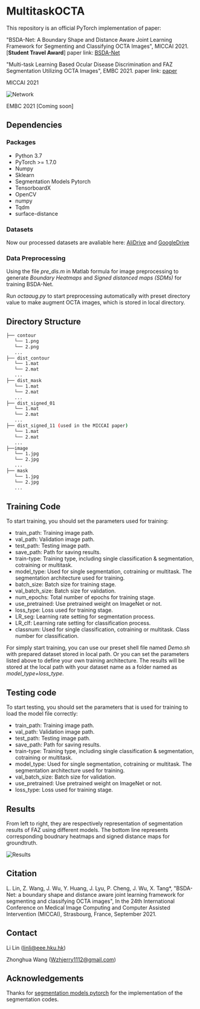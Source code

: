 # MultitaskOCTA
This repository is an official PyTorch implementation of paper: 

"BSDA-Net: A Boundary Shape and Distance Aware Joint Learning Framework for Segmenting and Classifying OCTA Images", MICCAI 2021. [**Student Travel Award**] paper link: [BSDA-Net](https://www.researchgate.net/publication/354793161_BSDA-Net_A_Boundary_Shape_and_Distance_Aware_Joint_Learning_Framework_for_Segmenting_and_Classifying_OCTA_Images)

"Multi-task Learning Based Ocular Disease Discrimination and FAZ
Segmentation Utilizing OCTA Images", EMBC 2021. paper link: [paper](https://www.researchgate.net/publication/356934116_Multi-task_Learning_Based_Ocular_Disease_Discrimination_and_FAZ_Segmentation_Utilizing_OCTA_Images)

MICCAI 2021

![Network](https://github.com/llmir/MultitaskOCTA/blob/master/Figs/Network.png)

EMBC 2021 [Coming soon]


## Dependencies

### Packages
* Python 3.7
* PyTorch >= 1.7.0
* Numpy
* Sklearn
* Segmentation Models Pytorch
* TensorboardX
* OpenCV
* numpy
* Tqdm
* surface-distance

### Datasets

Now our processed datasets are avaliable here: [AliDrive](https://www.aliyundrive.com/s/eHpKveH3jfH) and [GoogleDrive](https://drive.google.com/drive/folders/1PIlDncAQUCG6-ffINujYOgNSJHdqLVcu?usp=sharing)

### Data Preprocessing
Using the file *pre_dis.m* in Matlab formula for image preprocessing to generate *Boundary Heatmaps* and *Signed distanced maps (SDMs)* for training BSDA-Net. 

Run *octaaug.py* to start preprocessing automatically with preset directory value to make augment OCTA images, which is stored in local directory.

## Directory Structure
```bash
├── contour
   └── 1.png
   └── 2.png
   ...
├── dist_contour
   └── 1.mat
   └── 2.mat
   ...
├── dist_mask
   └── 1.mat
   └── 2.mat
   ...
├── dist_signed_01
   └── 1.mat
   └── 2.mat
   ...
├── dist_signed_11 (used in the MICCAI paper)
   └── 1.mat
   └── 2.mat
   ...
├──image
   └── 1.jpg
   └── 2.jpg
   ...
├── mask
   └── 1.jpg
   └── 2.jpg
   ...
```

## Training Code
To start training, you should set the parameters used for training:
* train_path: Training image path.
* val_path: Validation image path.
* test_path: Testing image path.
* save_path: Path for saving results.
* train-type: Training type, including single classification & segmentation, cotraining or multitask.
* model_type: Used for single segmentation, cotraining or multitask. The segmentation architecture used for training. 
* batch_size: Batch size for training stage.
* val_batch_size: Batch size for validation. 
* num_epochs: Total number of epochs for training stage. 
* use_pretrained: Use pretrained weight on ImageNet or not. 
* loss_type: Loss used for training stage. 
* LR_seg: Learning rate setting for segmentation process. 
* LR_clf: Learning rate setting for classification process. 
* classnum: Used for single classification, cotraining or multitask. Class number for classification. 

For simply start training, you can use our preset shell file named *Demo.sh* with prepared dataset stored in local path. Or you can set the parameters listed above to define your own training architecture. The results will be stored at the local path with your dataset name as a folder named as *model_type+loss_type*. 

## Testing code
To start testing, you should set the parameters that is used for training to load the model file correctly: 
* train_path: Training image path.
* val_path: Validation image path.
* test_path: Testing image path.
* save_path: Path for saving results.
* train-type: Training type, including single classification & segmentation, cotraining or multitask.
* model_type: Used for single segmentation, cotraining or multitask. The segmentation architecture used for training. 
* val_batch_size: Batch size for validation. 
* use_pretrained: Use pretrained weight on ImageNet or not. 
* loss_type: Loss used for training stage. 

## Results
From left to right, they are respectively representation of segmentation results of FAZ using different models. The bottom line represents corresponding boudnary heatmaps and signed distance maps for groundtruth. 

![Results](https://github.com/llmir/MultitaskOCTA/blob/master/Figs/results.png)

## Citation
L. Lin, Z. Wang, J. Wu, Y. Huang, J. Lyu, P. Cheng, J. Wu, X. Tang*, "BSDA-Net: a boundary shape and distance aware joint learning framework for segmenting and classifying OCTA images",  In the 24th International Conference on Medical Image Computing and Computer Assisted Intervention (MICCAI), Strasbourg, France, September 2021.
## Contact
Li Lin (linli@eee.hku.hk)

Zhonghua Wang (Wzhjerry1112@gmail.com)

## Acknowledgements
Thanks for [segmentation models pytorch](https://github.com/qubvel/segmentation_models.pytorch) for the implementation of the segmentation codes. 
